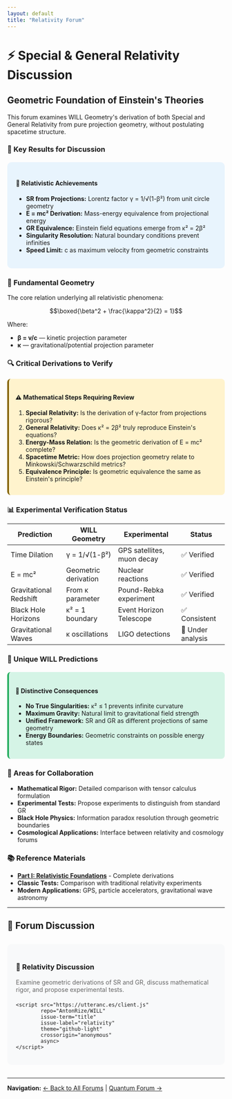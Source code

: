 ```yaml
---
layout: default
title: "Relativity Forum"
---
```


# ⚡ Special & General Relativity Discussion

## Geometric Foundation of Einstein's Theories

This forum examines WILL Geometry's derivation of both Special and General Relativity from pure projection geometry, without postulating spacetime structure.

### 🔬 Key Results for Discussion

<div style="background: #e8f4fd; padding: 20px; border-radius: 10px; margin: 20px 0;">
    <h4>🎯 Relativistic Achievements</h4>
    <ul>
        <li><strong>SR from Projections:</strong> Lorentz factor γ = 1/√(1-β²) from unit circle geometry</li>
        <li><strong>E = mc² Derivation:</strong> Mass-energy equivalence from projectional energy</li>
        <li><strong>GR Equivalence:</strong> Einstein field equations emerge from κ² = 2β²</li>
        <li><strong>Singularity Resolution:</strong> Natural boundary conditions prevent infinities</li>
        <li><strong>Speed Limit:</strong> c as maximum velocity from geometric constraints</li>
    </ul>
</div>

### 📐 Fundamental Geometry

The core relation underlying all relativistic phenomena:

$$\boxed{\beta^2 + \frac{\kappa^2}{2} = 1}$$

Where:
- **β = v/c** — kinetic projection parameter
- **κ** — gravitational/potential projection parameter

### 🔍 Critical Derivations to Verify

<div style="background: #fff3cd; padding: 15px; border-radius: 8px; border-left: 4px solid #856404; margin: 20px 0;">
    <h4>⚠️ Mathematical Steps Requiring Review</h4>
    <ol>
        <li><strong>Special Relativity:</strong> Is the derivation of γ-factor from projections rigorous?</li>
        <li><strong>General Relativity:</strong> Does κ² = 2β² truly reproduce Einstein's equations?</li>
        <li><strong>Energy-Mass Relation:</strong> Is the geometric derivation of E = mc² complete?</li>
        <li><strong>Spacetime Metric:</strong> How does projection geometry relate to Minkowski/Schwarzschild metrics?</li>
        <li><strong>Equivalence Principle:</strong> Is geometric equivalence the same as Einstein's principle?</li>
    </ol>
</div>

### 📊 Experimental Verification Status

| Prediction | WILL Geometry | Experimental | Status |
|------------|---------------|--------------|--------|
| Time Dilation | γ = 1/√(1-β²) | GPS satellites, muon decay | ✅ Verified |
| E = mc² | Geometric derivation | Nuclear reactions | ✅ Verified |
| Gravitational Redshift | From κ parameter | Pound-Rebka experiment | ✅ Verified |
| Black Hole Horizons | κ² = 1 boundary | Event Horizon Telescope | ✅ Consistent |
| Gravitational Waves | κ oscillations | LIGO detections | 🔄 Under analysis |

### 🌟 Unique WILL Predictions

<div style="background: #d5f4e6; padding: 15px; border-radius: 8px; border-left: 4px solid #27ae60; margin: 20px 0;">
    <h4>🔮 Distinctive Consequences</h4>
    <ul>
        <li><strong>No True Singularities:</strong> κ² ≤ 1 prevents infinite curvature</li>
        <li><strong>Maximum Gravity:</strong> Natural limit to gravitational field strength</li>
        <li><strong>Unified Framework:</strong> SR and GR as different projections of same geometry</li>
        <li><strong>Energy Boundaries:</strong> Geometric constraints on possible energy states</li>
    </ul>
</div>

### 🤝 Areas for Collaboration

- **Mathematical Rigor:** Detailed comparison with tensor calculus formulation
- **Experimental Tests:** Propose experiments to distinguish from standard GR
- **Black Hole Physics:** Information paradox resolution through geometric boundaries
- **Cosmological Applications:** Interface between relativity and cosmology forums

### 📚 Reference Materials

- **[Part I: Relativistic Foundations](/documents/WILL_PART_I_SR_GR.pdf)** - Complete derivations
- **Classic Tests:** Comparison with traditional relativity experiments
- **Modern Applications:** GPS, particle accelerators, gravitational wave astronomy

---

## 💬 Forum Discussion

<div style="background: #f8f9fa; padding: 20px; border-radius: 10px; margin: 30px 0;">
    <h3>🔬 Relativity Discussion</h3>
    <p style="color: #666; margin-bottom: 20px;">
        Examine geometric derivations of SR and GR, discuss mathematical rigor, and propose experimental tests.
    </p>
    
    <script src="https://utteranc.es/client.js"
            repo="AntonRize/WILL"
            issue-term="title"
            issue-label="relativity"
            theme="github-light"
            crossorigin="anonymous"
            async>
    </script>
</div>

---

**Navigation:** [← Back to All Forums](/WILL/discussions/) | [Quantum Forum →](/WILL/discussions/quantum/)